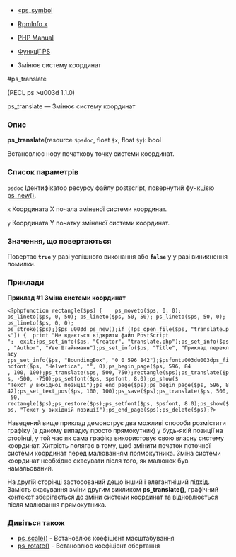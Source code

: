 - [«ps_symbol](function.ps-symbol.md)
- [RpmInfo »](book.rpminfo.md)

- [PHP Manual](index.md)
- [Функції PS](ref.ps.md)
- Змінює систему координат

#ps_translate

(PECL ps \>u003d 1.1.0)

ps_translate — Змінює систему координат

### Опис

**ps_translate**(resource `$psdoc`, float `$x`, float `$y`): bool

Встановлює нову початкову точку системи координат.

### Список параметрів

`psdoc`
Ідентифікатор ресурсу файлу postscript, повернутий функцією
[ps_new()](function.ps-new.md).

`x`
Координата X почала зміненої системи координат.

`y`
Координата Y початку зміненої системи координат.

### Значення, що повертаються

Повертає **`true`** у разі успішного виконання або **`false`** у
у разі виникнення помилки.

### Приклади

**Приклад #1 Зміна системи координат**

`<?phpfunction rectangle($ps) {    ps_moveto($ps, 0, 0); ps_lineto($ps, 0, 50); ps_lineto($ps, 50, 50); ps_lineto($ps, 50, 0); ps_lineto($ps, 0, 0); ps_stroke($ps);}$ps u003d ps_new();if (!ps_open_file($ps, "translate.ps")) {  print "Не вдається відкрити файл PostScript
";  exit;}ps_set_info($ps, "Creator", "translate.php");ps_set_info($ps, "Author", "Уве Штайнманн");ps_set_info($ps, "Title", "Приклад перекладу ;ps_set_info($ps, "BoundingBox", "0 0 596 842");$psfontu003du003dps_findfont($ps, "Helvetica", "", 0);ps_begin_page($ps, 596, 84 , 100, 100);ps_translate($ps, 500, 750);rectangle($ps);ps_translate($ps, -500, -750);ps_setfont($ps, $psfont, 8.0);ps_show($ "Текст у вихідної позиції");ps_end_page($ps);ps_begin_page($ps, 596, 842);ps_set_text_pos($ps, 100, 100);ps_save($ps);ps_translate($ps, 500, 50, rectangle($ps);ps_restore($ps);ps_setfont($ps, $psfont, 8.0);ps_show($ps, "Текст у вихідній позиції");ps_end_page($ps);ps_delete($ps);?> `

Наведений вище приклад демонструє два можливі способи розмістити
графіку (в даному випадку просто прямокутник) у будь-якій позиції на
сторінці, у той час як сама графіка використовує свою власну
систему координат. Хитрість полягає в тому, щоб змінити початок
поточної системи координат перед малюванням прямокутника. Зміна
системи координат необхідно скасувати після того, як малюнок був
намальований.

На другій сторінці застосований дещо інший і елегантніший підхід.
Замість скасування зміни другим викликом **ps_translate()**, графічний
контекст зберігається до зміни системи координат та відновлюється
після малювання прямокутника.

### Дивіться також

- [ps_scale()](function.ps-scale.md) - Встановлює коефіцієнт
масштабування
- [ps_rotate()](function.ps-rotate.md) - Встановлює коефіцієнт
обертання
